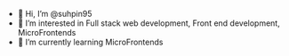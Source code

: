 - 👋 Hi, I’m @suhpin95
- 👀 I’m interested in Full stack web development, Front end development, MicroFrontends
- 🌱 I’m currently learning MicroFrontends

<!---
suhpin95/suhpin95 is a ✨ special ✨ repository because its `README.md` (this file) appears on your GitHub profile.
You can click the Preview link to take a look at your changes.
--->
